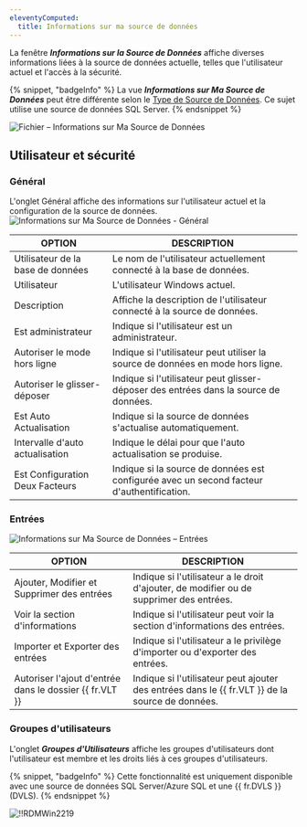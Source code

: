 ```yaml
---
eleventyComputed:
  title: Informations sur ma source de données
---
```

La fenêtre ***Informations sur la Source de Données*** affiche diverses informations liées à la source de données actuelle, telles que l'utilisateur actuel et l'accès à la sécurité.

{% snippet, "badgeInfo" %}
La vue ***Informations sur Ma Source de Données*** peut être différente selon le [Type de Source de Données](/rdm/windows/data-sources/data-sources-types/). Ce sujet utilise une source de données SQL Server.
{% endsnippet %}

![Fichier – Informations sur Ma Source de Données](https://cdnweb.devolutions.net/docs/docs_en_rdm_windows_clip3567.png)

## Utilisateur et sécurité

### Général

L'onglet Général affiche des informations sur l'utilisateur actuel et la configuration de la source de données.
![Informations sur Ma Source de Données - Général](https://cdnweb.devolutions.net/docs/docs_en_rdm_windows_clip10881.png)

| OPTION                      | DESCRIPTION                                                                                     |
|-----------------------------|-------------------------------------------------------------------------------------------------|
| Utilisateur de la base de données | Le nom de l'utilisateur actuellement connecté à la base de données.                             |
| Utilisateur                  | L'utilisateur Windows actuel.                                                                   |
| Description                 | Affiche la description de l'utilisateur connecté à la source de données.                       |
| Est administrateur          | Indique si l'utilisateur est un administrateur.                                                 |
| Autoriser le mode hors ligne | Indique si l'utilisateur peut utiliser la source de données en mode hors ligne.                 |
| Autoriser le glisser-déposer | Indique si l'utilisateur peut glisser-déposer des entrées dans la source de données.            |
| Est Auto Actualisation      | Indique si la source de données s'actualise automatiquement.                                    |
| Intervalle d'auto actualisation | Indique le délai pour que l'auto actualisation se produise.                                     |
| Est Configuration Deux Facteurs | Indique si la source de données est configurée avec un second facteur d'authentification.       |


### Entrées

![Informations sur Ma Source de Données – Entrées](https://cdnweb.devolutions.net/docs/docs_en_rdm_windows_clip10065.png)

| OPTION                                 | DESCRIPTION                                                                   |
|----------------------------------------|-------------------------------------------------------------------------------|
| Ajouter, Modifier et Supprimer des entrées | Indique si l'utilisateur a le droit d'ajouter, de modifier ou de supprimer des entrées. |
| Voir la section d'informations         | Indique si l'utilisateur peut voir la section d'informations des entrées.     |
| Importer et Exporter des entrées       | Indique si l'utilisateur a le privilège d'importer ou d'exporter des entrées. |
| Autoriser l'ajout d'entrée dans le dossier {{ fr.VLT }} | Indique si l'utilisateur peut ajouter des entrées dans le {{ fr.VLT }} de la source de données. |


### Groupes d'utilisateurs

L'onglet ***Groupes d'Utilisateurs*** affiche les groupes d'utilisateurs dont l'utilisateur est membre et les droits liés à ces groupes d'utilisateurs.

{% snippet, "badgeInfo" %}
Cette fonctionnalité est uniquement disponible avec une source de données SQL Server/Azure SQL et une {{ fr.DVLS }} (DVLS).
{% endsnippet %}

![!!RDMWin2219](https://cdnweb.devolutions.net/docs/docs_en_rdm_windows_RDMWin2219.png)
